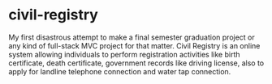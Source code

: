 # civil-registry
My first disastrous attempt to make a final semester graduation project or any kind of full-stack MVC project for that matter. Civil Registry is an online system allowing individuals to perform registration activities like birth certificate, death certificate, government records like driving license, also to apply for landline telephone connection and water tap connection.
